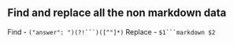 ## Find and replace all the non markdown data

Find - `("answer": ")(?!```)([^"]*)`
Replace - `$1```markdown $2`
